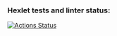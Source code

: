 ### Hexlet tests and linter status:
[![Actions Status](https://github.com/YuriNotPickle/frontend-project-44/actions/workflows/hexlet-check.yml/badge.svg)](https://github.com/YuriNotPickle/frontend-project-44/actions)